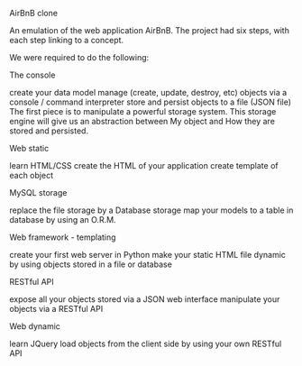 AirBnB clone

An emulation of the web application AirBnB. The project had six steps, with each step linking to a concept.

We were required to do the following:

The console

create your data model
manage (create, update, destroy, etc) objects via a console / command interpreter
store and persist objects to a file (JSON file)
The first piece is to manipulate a powerful storage system. 
This storage engine will give us an abstraction between My object and How they are stored and persisted.

Web static

learn HTML/CSS
create the HTML of your application
create template of each object

MySQL storage

replace the file storage by a Database storage
map your models to a table in database by using an O.R.M.

Web framework - templating

create your first web server in Python
make your static HTML file dynamic by using objects stored in a file or database

RESTful API

expose all your objects stored via a JSON web interface
manipulate your objects via a RESTful API

Web dynamic

learn JQuery
load objects from the client side by using your own RESTful API
